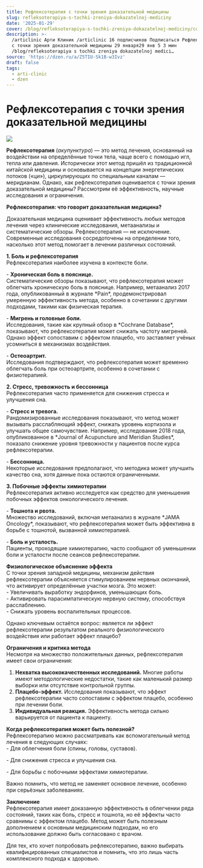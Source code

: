 ```yaml
---
title: Рефлексотерапия с точки зрения доказательной медицины
slug: refleksoterapiya-s-tochki-zreniya-dokazatelnoj-mediciny
date: '2025-01-29'
cover: /blog/refleksoterapiya-s-tochki-zreniya-dokazatelnoj-mediciny/cover.jpg
description: >-
  /articlinic Арти Клиник /articlinic 16 подписчиков Подписаться Рефлексотерапия
  с точки зрения доказательной медицины 29 января29 янв 5 3 мин
  /blog/refleksoterapiya s tochki zreniya dokazatelnoj medici…
source: 'https://dzen.ru/a/Z5TIU-Sk1B-w3Ivz'
draft: false
tags:
  - arti-clinic
  - dzen
---
```


# Рефлексотерапия с точки зрения доказательной медицины

![](/blog/refleksoterapiya-s-tochki-zreniya-dokazatelnoj-mediciny/img-0.jpg)

**Рефлексотерапия** (_акупунктура_) — это метод лечения, основанный на воздействии на определённые точки тела, чаще всего с помощью игл, тепла или давления. Исторически этот метод пришёл из традиционной китайской медицины и основывается на концепции энергетических потоков («ци»), циркулирующих по специальным каналам — меридианам. Однако, как рефлексотерапия оценивается с точки зрения доказательной медицины? Рассмотрим её эффективность, научные исследования и ограничения.  
  
**Рефлексотерапия: что говорит доказательная медицина?**  
  
Доказательная медицина оценивает эффективность любых методов лечения через клинические исследования, метаанализы и систематические обзоры. Рефлексотерапия — не исключение. Современные исследования сосредоточены на определении того, насколько этот метод помогает в лечении различных состояний.  
  
**1\. Боль и рефлексотерапия**  
Рефлексотерапия наиболее изучена в контексте боли.  
  
\- **Хроническая боль в пояснице.**  
Систематические обзоры показывают, что рефлексотерапия может облегчать хроническую боль в пояснице. Например, метаанализ 2017 года, опубликованный в журнале \*Pain\*, продемонстрировал умеренную эффективность метода, особенно в сочетании с другими подходами, такими как физическая терапия.  
  
\- **Мигрень и головные боли.**  
Исследования, такие как крупный обзор в \*Cochrane Database\*, показывают, что рефлексотерапия может снижать частоту мигреней. Однако эффект сопоставим с эффектом плацебо, что заставляет учёных усомниться в механизмах воздействия.  
  
\- **Остеоартрит.**  
Исследования подтверждают, что рефлексотерапия может временно облегчать боль при остеоартрите, особенно в сочетании с физиотерапией.  
  
**2\. Стресс, тревожность и бессонница**  
Рефлексотерапия часто применяется для снижения стресса и улучшения сна.  
  
\- **Стресс и тревога.**  
Рандомизированные исследования показывают, что метод может вызывать расслабляющий эффект, снижать уровень кортизола и улучшать общее самочувствие. Например, исследование 2018 года, опубликованное в \*Journal of Acupuncture and Meridian Studies\*, показало снижение уровня тревожности у пациентов после курса рефлексотерапии.  
  
\- **Бессонница.**  
Некоторые исследования предполагают, что методика может улучшить качество сна, хотя данные пока остаются ограниченными.  
  
**3\. Побочные эффекты химиотерапии**  
Рефлексотерапия активно исследуется как средство для уменьшения побочных эффектов онкологического лечения.  
  
\- **Тошнота и рвота.**  
Множество исследований, включая метаанализ в журнале \*JAMA Oncology\*, показывают, что рефлексотерапия может быть эффективна в борьбе с тошнотой, вызванной химиотерапией.  
  
\- **Боль и усталость.**  
Пациенты, проходящие химиотерапию, часто сообщают об уменьшении боли и усталости после сеансов рефлексотерапии.  
  
**Физиологическое объяснение эффекта**  
С точки зрения западной медицины, механизм действия рефлексотерапии объясняется стимулированием нервных окончаний, что активирует определённые участки мозга. Это может:  
\- Увеличивать выработку эндорфинов, уменьшающих боль.  
\- Активировать парасимпатическую нервную систему, способствуя расслаблению.  
\- Снижать уровень воспалительных процессов.  
  
Однако ключевым остаётся вопрос: является ли эффект рефлексотерапии результатом реального физиологического воздействия или работает эффект плацебо?  
  
**Ограничения и критика метода**  
Несмотря на множество положительных данных, рефлексотерапия имеет свои ограничения:  
1. **Нехватка высококачественных исследований.** Многие работы имеют методологические недостатки, такие как маленький размер выборки или отсутствие контрольной группы.  
2. **Плацебо-эффект.** Исследования показывают, что эффект рефлексотерапии часто сопоставим с эффектом плацебо, особенно при лечении боли.  
3. **Индивидуальная реакция.** Эффективность метода сильно варьируется от пациента к пациенту.  
  
**Когда рефлексотерапия может быть полезной?**  
Рефлексотерапию можно рассматривать как вспомогательный метод лечения в следующих случаях:  
\- Для облегчения боли (спины, головы, суставов).

\- Для снижения стресса и улучшения сна.

\- Для борьбы с побочными эффектами химиотерапии.  
  
Важно помнить, что метод не заменяет основное лечение, особенно при серьёзных заболеваниях.  
  
**Заключение**  
Рефлексотерапия имеет доказанную эффективность в облегчении ряда состояний, таких как боль, стресс и тошнота, но её эффекты часто сравнимы с эффектом плацебо. Метод может быть полезным дополнением к основным медицинским подходам, но его использование должно быть согласовано с врачом.  
  
Для тех, кто хочет попробовать рефлексотерапию, важно выбирать квалифицированных специалистов и помнить, что это лишь часть комплексного подхода к здоровью.